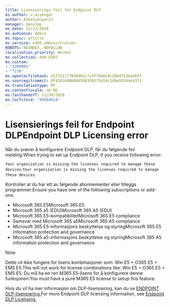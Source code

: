 ```yaml
---
title: Lisensierings feil for Endpoint DLP
ms.author: v-aiyengar
author: AshaIyengar21
manager: dansimp
ms.date: 11/23/2020
ms.audience: Admin
ms.topic: article
ms.service: o365-administration
ROBOTS: NOINDEX, NOFOLLOW
localization_priority: Normal
ms.collection: Adm_O365
ms.custom:
- "3200001"
- "7176"
ms.openlocfilehash: d17c51177898d62c7c477460c8c26b4753bae65f
ms.sourcegitcommit: 0f42d1600b6845083f0273d14c1d9e59344e4371
ms.translationtype: MT
ms.contentlocale: nb-NO
ms.lasthandoff: 11/30/2020
ms.locfileid: "49564614"
---
```

# <a name="endpoint-dlp-licensing-error"></a><span data-ttu-id="976fd-102">Lisensierings feil for Endpoint DLP</span><span class="sxs-lookup"><span data-stu-id="976fd-102">Endpoint DLP Licensing error</span></span>

<span data-ttu-id="976fd-103">Når du prøver å konfigurere Endpoint DLP, får du følgende feil melding:</span><span class="sxs-lookup"><span data-stu-id="976fd-103">When trying to set up Endpoint DLP, if you receive following error:</span></span>

<span data-ttu-id="976fd-104">`Your organization is missing the licenses required to manage these devices`.</span><span class="sxs-lookup"><span data-stu-id="976fd-104">`Your organization is missing the licenses required to manage these devices`.</span></span>

<span data-ttu-id="976fd-105">Kontroller at du har ett av følgende abonnementer eller tilleggs programmer:</span><span class="sxs-lookup"><span data-stu-id="976fd-105">Ensure you have one of the following subscriptions or add-ons:</span></span>

- <span data-ttu-id="976fd-106">Microsoft 365 E5</span><span class="sxs-lookup"><span data-stu-id="976fd-106">Microsoft 365 E5</span></span>
- <span data-ttu-id="976fd-107">Microsoft 365 a5 (EDU)</span><span class="sxs-lookup"><span data-stu-id="976fd-107">Microsoft 365 A5 (EDU)</span></span>
- <span data-ttu-id="976fd-108">Microsoft 365 E5-kompatibilitet</span><span class="sxs-lookup"><span data-stu-id="976fd-108">Microsoft 365 E5 compliance</span></span>
- <span data-ttu-id="976fd-109">Samsvar med Microsoft 365 a5</span><span class="sxs-lookup"><span data-stu-id="976fd-109">Microsoft 365 A5 compliance</span></span>
- <span data-ttu-id="976fd-110">Microsoft 365 E5-informasjons beskyttelse og styring</span><span class="sxs-lookup"><span data-stu-id="976fd-110">Microsoft 365 E5 information protection and governance</span></span>
- <span data-ttu-id="976fd-111">Microsoft 365 a5-informasjons beskyttelse og styring</span><span class="sxs-lookup"><span data-stu-id="976fd-111">Microsoft 365 A5 information protection and governance</span></span>

> [!NOTE]
> <span data-ttu-id="976fd-112">Dette vil ikke fungere for lisens kombinasjoner som: Win E5 + O365 E5 + EMS E5.</span><span class="sxs-lookup"><span data-stu-id="976fd-112">This will not work for license combinations like: Win E5 + O365 E5 +  EMS E5.</span></span> <span data-ttu-id="976fd-113">Du må ha en ren M365 E5-lisens for å konfigurere denne funksjonen.</span><span class="sxs-lookup"><span data-stu-id="976fd-113">You must have a pure M365 E5 license to setup this feature.</span></span>

<span data-ttu-id="976fd-114">Hvis du vil ha mer informasjon om DLP-lisensiering, kan du se [ENDPOINT DLP-lisensiering.](https://docs.microsoft.com/microsoft-365/compliance/endpoint-dlp-getting-started#onboarding-devices-into-device-management)</span><span class="sxs-lookup"><span data-stu-id="976fd-114">For more Endpoint DLP licensing information, see [Endpoint DLP Licensing.](https://docs.microsoft.com/microsoft-365/compliance/endpoint-dlp-getting-started#onboarding-devices-into-device-management)</span></span>

